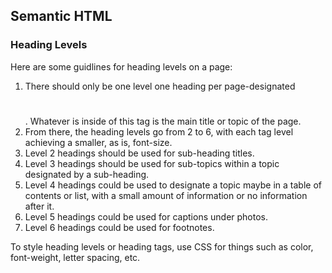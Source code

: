 ## Semantic HTML

### Heading Levels

Here are some guidlines for heading levels on a page:

1.  There should only be one level one heading per page-designated <h1></h1>. Whatever is inside of this tag is the main title or topic of the page.
2.  From there, the heading levels go from 2 to 6, with each tag level achieving a smaller, as is, font-size.
3.  Level 2 headings should be used for sub-heading titles.
4.  Level 3 headings should be used for sub-topics within a topic designated by a sub-heading.
5.  Level 4 headings could be used to designate a topic maybe in a table of contents or list, with a small amount of information or no information after it.
6.  Level 5 headings could be used for captions under photos.
7.  Level 6 headings could be used for footnotes.

To style heading levels or heading tags, use CSS for things such as color, font-weight, letter spacing, etc.
